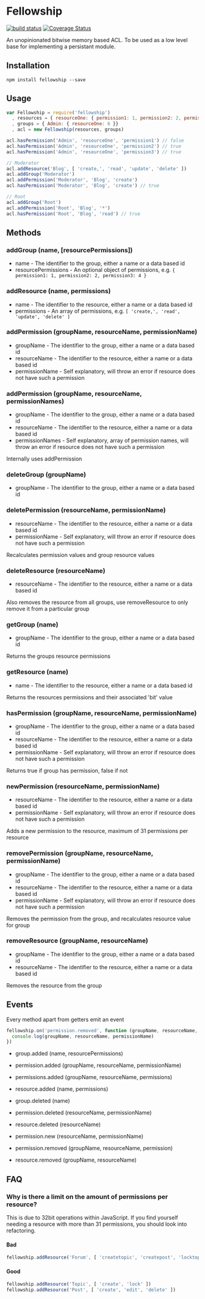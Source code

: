 # Fellowship

[![build status](https://secure.travis-ci.org/confuser/node-fellowship.png)](http://travis-ci.org/confuser/node-fellowship)
[![Coverage Status](https://coveralls.io/repos/confuser/node-fellowship/badge.png?branch=master)](https://coveralls.io/r/confuser/node-fellowship?branch=master)


An unopinionated bitwise memory based ACL. To be used as a low level base for implementing a persistant module.

## Installation

```
npm install fellowship --save
```

## Usage
```js
var Fellowship = require('fellowship')
  , resources = { resourceOne: { permission1: 1, permission2: 2, permission3: 4 }  }
  , groups = { Admin: { resourceOne: 6 }}
  , acl = new Fellowship(resources, groups)

acl.hasPermission('Admin', 'resourceOne', 'permission1') // false
acl.hasPermission('Admin', 'resourceOne', 'permission2') // true
acl.hasPermission('Admin', 'resourceOne', 'permission3') // true

// Moderator
acl.addResource('Blog', [ 'create,', 'read', 'update', 'delete' ])
acl.addGroup('Moderator')
acl.addPermission('Moderator', 'Blog', 'create')
acl.hasPermission('Moderator', 'Blog', 'create') // true

// Root
acl.addGroup('Root')
acl.addPermission('Root', 'Blog', '*')
acl.hasPermission('Root', 'Blog', 'read') // true
```

## Methods
### addGroup (name, [resourcePermissions])
* name - The identifier to the group, either a name or a data based id
* resourcePermissions - An optional object of permissions, e.g. `{ permission1: 1, permission2: 2, permission3: 4 }`

### addResource (name, permissions)
* name - The identifier to the resource, either a name or a data based id
* permissions - An array of permissions, e.g. `[ 'create,', 'read', 'update', 'delete' ]`

### addPermission (groupName, resourceName, permissionName)
* groupName - The identifier to the group, either a name or a data based id
* resourceName - The identifier to the resource, either a name or a data based id
* permissionName - Self explanatory, will throw an error if resource does not have such a permission

### addPermission (groupName, resourceName, permissionNames)
* groupName - The identifier to the group, either a name or a data based id
* resourceName - The identifier to the resource, either a name or a data based id
* permissionNames - Self explanatory, array of permission names, will throw an error if resource does not have such a permission

Internally uses addPermission

### deleteGroup (groupName)
* groupName - The identifier to the group, either a name or a data based id

### deletePermission (resourceName, permissionName)
* resourceName - The identifier to the resource, either a name or a data based id
* permissionName - Self explanatory, will throw an error if resource does not have such a permission

Recalculates permission values and group resource values

### deleteResource (resourceName)
* resourceName - The identifier to the resource, either a name or a data based id

Also removes the resource from all groups, use removeResource to only remove it from a particular group

### getGroup (name)
* groupName - The identifier to the group, either a name or a data based id

Returns the groups resource permissions

### getResource (name)
* name - The identifier to the resource, either a name or a data based id

Returns the resources permissions and their associated 'bit' value

### hasPermission (groupName, resourceName, permissionName)
* groupName - The identifier to the group, either a name or a data based id
* resourceName - The identifier to the resource, either a name or a data based id
* permissionName - Self explanatory, will throw an error if resource does not have such a permission

Returns true if group has permission, false if not

### newPermission (resourceName, permissionName)
* resourceName - The identifier to the resource, either a name or a data based id
* permissionName - Self explanatory, will throw an error if resource does not have such a permission

Adds a new permission to the resource, maximum of 31 permissions per resource

### removePermission (groupName, resourceName, permissionName)
* groupName - The identifier to the group, either a name or a data based id
* resourceName - The identifier to the resource, either a name or a data based id
* permissionName - Self explanatory, will throw an error if resource does not have such a permission

Removes the permission from the group, and recalculates resource value for group

### removeResource (groupName, resourceName)
* groupName - The identifier to the group, either a name or a data based id
* resourceName - The identifier to the resource, either a name or a data based id

Removes the resource from the group

## Events
Every method apart from getters emit an event

```js
fellowship.on('permission.removed', function (groupName, resourceName, permissionName) {
  console.log(groupName, resourceName, permissionName)
})
```

* group.added (name, resourcePermissions)

* permission.added (groupName, resourceName, permissionName)

* permissions.added (groupName, resourceName, permissions)

* resource.added (name, permissions)

* group.deleted (name)

* permission.deleted (resourceName, permissionName)

* resource.deleted (resourceName)

* permission.new (resourceName, permissionName)

* permission.removed (groupName, resourceName, permission)

* resource.removed (groupName, resourceName)

## FAQ
### Why is there a limit on the amount of permissions per resource?
This is due to 32bit operations within JavaScript. If you find yourself needing a resource with more than 31 permissions, you should look into refactoring.

#### Bad
```js
fellowship.addResource('Forum', [ 'createtopic', 'createpost', 'locktopic' ])
```

#### Good
```js
fellowship.addResource('Topic', [ 'create', 'lock' ])
fellowship.addResource('Post', [ 'create', 'edit', 'delete' ])
```

